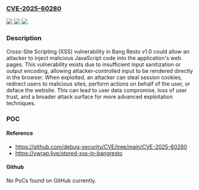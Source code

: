 ### [CVE-2025-60280](https://cve.mitre.org/cgi-bin/cvename.cgi?name=CVE-2025-60280)
![](https://img.shields.io/static/v1?label=Product&message=n%2Fa&color=blue)
![](https://img.shields.io/static/v1?label=Version&message=n%2Fa%20&color=brightgreen)
![](https://img.shields.io/static/v1?label=Vulnerability&message=n%2Fa&color=brightgreen)

### Description

Cross-Site Scripting (XSS) vulnerability in Bang Resto v1.0 could allow an attacker to inject malicious JavaScript code into the application's web pages. This vulnerability exists due to insufficient input sanitization or output encoding, allowing attacker-controlled input to be rendered directly in the browser. When exploited, an attacker can steal session cookies, redirect users to malicious sites, perform actions on behalf of the user, or deface the website. This can lead to user data compromise, loss of user trust, and a broader attack surface for more advanced exploitation techniques.

### POC

#### Reference
- https://github.com/debug-security/CVE/tree/main/CVE-2025-60280
- https://vwrap.live/stored-xss-in-bangresto

#### Github
No PoCs found on GitHub currently.

